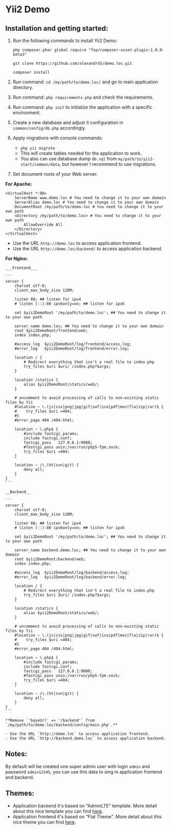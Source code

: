 Yii2 Demo
==========

Installation and getting started:
---------------------------------

1. Run the following commands to install Yii2 Demo:

    `
    php composer.phar global require "fxp/composer-asset-plugin:1.0.0-beta3"
    `

    `
    git clone https://github.com/alexandrSS/demo.loc.git
    `

    `
    composer install
    `
2. Run command: `cd /my/path/to/demo.loc/` and go to main application directory.
3. Run command: `php requirements.php` and check the requirements.
4. Run command: `php init` to initialize the application with a specific environment.
5. Create a new database and adjust it configuration in `common/config/db.php` accordingly.
6. Apply migrations with console commands:
   - `php yii migrate`
   - This will create tables needed for the application to work.
   - You also can use database dump `db.sql` from `my/path/to/yii2-start/common/data`, but however I recommend to use migrations.
7. Set document roots of your Web server:

  **For Apache:**
    
  ```
  <VirtualHost *:80>
      ServerName www.demo.loc # You need to change it to your own domain
	  ServerAlias demo.loc # You need to change it to your own domain
	  DocumentRoot /my/path/to/demo.loc # You need to change it to your own path
	  <Directory /my/path/to/demo.loc> # You need to change it to your own path
		  AllowOverride All  
	  </Directory>  
  </VirtualHost>
  ```  
  - Use the URL `http://demo.loc` to access application frontend.
  - Use the URL `http://demo.loc/backend/` to access application backend.
  
  **For Nginx:**
  
    ___Frontend___
    
    ``` 
    server {
        charset utf-8;
        client_max_body_size 128M;

        listen 80; ## listen for ipv4
        # listen [::]:80 ipv6only=on; ## listen for ipv6

        set $yii2DemoRoot '/my/path/to/demo.loc'; ## You need to change it to your own path

        server_name demo.loc; ## You need to change it to your own domain
        root $yii2DemoRoot/frontend/web;
        index index.php;

        #access_log  $yii2DemoRoot/log/frontend/access.log;
        #error_log   $yii2DemoRoot/log/frontend/error.log;

        location / {
            # Redirect everything that isn't a real file to index.php
            try_files $uri $uri/ /index.php?$args;
        }

        location /statics {
            alias $yii2DemoRoot/statics/web/;
        }

        # uncomment to avoid processing of calls to non-existing static files by Yii
        #location ~ \.(js|css|png|jpg|gif|swf|ico|pdf|mov|fla|zip|rar)$ {
        #    try_files $uri =404;
        #}
        #error_page 404 /404.html;

        location ~ \.php$ {
            #include fastcgi_params;
            include fastcgi.conf;
            fastcgi_pass   127.0.0.1:9000;
            #fastcgi_pass unix:/var/run/php5-fpm.sock;
            try_files $uri =404;
        }

        location ~ /\.(ht|svn|git) {
            deny all;
        }
    }
    ```
    
    __Backend__
    
    ```
    server {
        charset utf-8;
        client_max_body_size 128M;

        listen 80; ## listen for ipv4
        # listen [::]:80 ipv6only=on; ## listen for ipv6

        set $yii2DemoRoot '/my/path/to/demo.loc'; ## You need to change it to your own path
        
        server_name backend.demo.loc; ## You need to change it to your own domain
        root $yii2DemoRoot/backend/web;
        index index.php;

        #access_log  $yii2DemoRoot/log/backend/access.log;
        #error_log   $yii2DemoRoot/log/backend/error.log;

        location / {
            # Redirect everything that isn't a real file to index.php
            try_files $uri $uri/ /index.php?$args;
        }

        location /statics {
            alias $yii2DemoRoot/statics/web/;
        }

        # uncomment to avoid processing of calls to non-existing static files by Yii
        #location ~ \.(js|css|png|jpg|gif|swf|ico|pdf|mov|fla|zip|rar)$ {
        #    try_files $uri =404;
        #}
        #error_page 404 /404.html;

        location ~ \.php$ {
            #include fastcgi_params;
            include fastcgi.conf;
            fastcgi_pass   127.0.0.1:9000;
            #fastcgi_pass unix:/var/run/php5-fpm.sock;
            try_files $uri =404;
        }

        location ~ /\.(ht|svn|git) {
            deny all;
        }
    }
    ```
    
    **Remove `'baseUrl' => '/backend'` from `/my/path/to/demo.loc/backend/config/main.php`.**
    
    - Use the URL `http://demo.loc` to access application frontend.
    - Use the URL `http://backend.demo.loc` to access application backend.

Notes:
------

By default will be created one super admin user with login `admin` and password `admin12345`, you can use this data to sing in application frontend and backend.

Themes:
-------
- Application backend it's based on "AdminLTE" template. More detail about this nice template you can find [here](http://www.bootstrapstage.com/admin-lte/).
- Application frontend it's based on "Flat Theme". More detail about this nice theme you can find [here](http://shapebootstrap.net/item/flat-theme-free-responsive-multipurpose-site-template/).